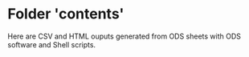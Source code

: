# Folder 'contents'

Here are CSV and HTML ouputs generated from ODS sheets with ODS software and Shell scripts.
